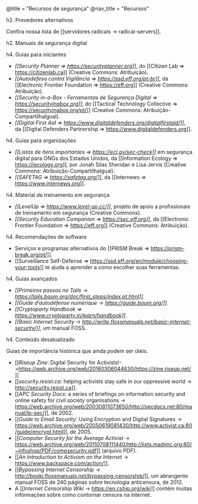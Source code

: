 @title = "Recursos de segurança"
@nav_title = "Recursos"

h2. Provedores alternativos

Confira nossa lista de [[servidores radicais -> radical-servers]].

h2. Manuais de segurança digital

h4. Guias para iniciantes

* *[[Security Planner => https://securityplanner.org]]*, do [[Citizen Lab => https://citizenlab.ca]] (Creative Commons: Atribuição).
* *[[Autodefesa contra Vigilância => https://ssd.eff.org/pt-br]]*, da [[Electronic Frontier Foundation => https://eff.org]] (Creative Commons: Atribuição).
* *[[Security in-a-Box - Ferramentas de Segurança Digital => https://securityinabox.org]]*, do [[Tactical Technology Collective => https://securityinabox.org/pt/]] (Creative Commons: Atribuição-CompartilhaIgual).
* *[[Digital First Aid => https://www.digitaldefenders.org/digitalfirstaid/]]*, da [[Digital Defenders Partnership => https://www.digitaldefenders.org]].

h4. Guias para organizações

* *[[Listas de itens importantes => https://ecl.gy/sec-check]]* em segurança digital para ONGs dos Estados Unidos, da [[Information Ecology => https://iecology.org]], por Jonah Silas Sheridan e Lisa Jervis (Creative Commons: Atribuição-CompartilhaIgual).
* *[[SAFETAG => https://safetag.org/]]*, da [[Internews => https://www.internews.org]].

h4. Material de treinamento em segurança

* *[[LevelUp => https://www.level-up.cc/]]*, projeto de apoio a profissionais de treinamento em segurança (Creative Commons).
* *[[Security Education Companion => https://sec.eff.org]]*, da [[Electronic Frontier Foundation => https://eff.org]] (Creative Commons: Atribuição).

h4. Recomendações de software

* Serviços e programas alternativos do [[PRISM Break => https://prism-break.org/pt/]].
* [[Surveillance Self-Defense  => https://ssd.eff.org/en/module/choosing-your-tools]] te ajuda a aprender a como escolher suas ferramentas.

h4. Guias avançados

* *[[Primeiros passos no Tails -> https://tails.boum.org/doc/first_steps/index.pt.html]]*.
* *[[Guide d’autodéfense numérique -> https://guide.boum.org/]]*.
* *[[Cryptoparty Handbook => https://www.cryptoparty.in/learn/handbook]]*.
* *[[Basic Internet Security -> http://write.flossmanuals.net/basic-internet-security/]]*, um manual FOSS.

h4. Conteúdo desatualizado

Guias de importância histórica que ainda podem ser úteis.

* [[*Riseup Zine*: Digital Security for Activists!->https://web.archive.org/web/20160306044630/https://zine.riseup.net/]]
* [[*security.resist.ca*: helping activists stay safe in our oppressive world -> http://security.resist.ca]].
* [[*APC Security Docs*: a series of briefings on information security and online safety for civil society organisations -> https://web.archive.org/web/20030811073650/http://secdocs.net:80/manual/lp-sec/]], de 2002.
* [[*Guide to Email Security*: Using Encryption and Digital Signatures -> https://web.archive.org/web/20050619081430/http://www.activist.ca:80/guide/encrypt.html]], de 2005.
* [[*Computer Security for the Average Activist* -> https://web.archive.org/web/20110708111440/http://lists.madimc.org:80/~infoshop/PDF/compsecurity.pdf]] (arquivo PDF).
* [[*An Introduction to Activism on the Internet* -> https://www.backspace.com/action/]].
* [[*Bypassing Internet Censorship* -> http://booki.flossmanuals.net/bypassing-censorship/]], um abrangente manual FOSS de 240 páginas sobre tecnologia anticensura, de 2012.
* A [[*Internet Censorship Wiki* -> https://en.cship.org/wiki]] contém muitas informações sobre como contornar censura na internet.
